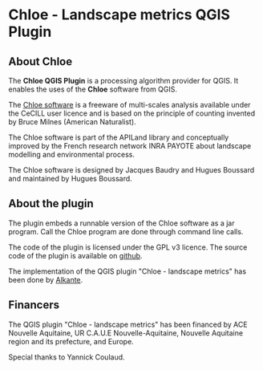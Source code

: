 # Chloe - Landscape metrics QGIS Plugin

## About Chloe
The **Chloe QGIS Plugin** is a processing algorithm provider for QGIS. It enables the uses of the **Chloe** software from QGIS. 

The [Chloe software](https://www6.rennes.inra.fr/sad/Outils-Produits/Outils-informatiques/Chloe) is a freeware of multi-scales analysis available under the CeCILL user licence and is based on the principle of counting invented by Bruce Milnes (American Naturalist).

The Chloe software is part of the APILand library and conceptually improved by the French research network INRA PAYOTE about landscape modelling and environmental process.

The Chloe software is designed by Jacques Baudry and Hugues Boussard and maintained by Hugues Boussard.

## About the plugin
The plugin embeds a runnable version of the Chloe software as a jar program. Call the Chloe program are done through command line calls.

The code of the plugin is licensed under the GPL v3 licence.
The source code of the plugin is available on [github](https://github.com/hboussard/chloe_qgis). 

The implementation of the QGIS plugin "Chloe - landscape metrics" has been done by [Alkante](https://www.alkante.com). 
## Financers
The QGIS plugin "Chloe - landscape metrics" has been financed by ACE Nouvelle Aquitaine, UR C.A.U.E Nouvelle-Aquitaine, Nouvelle Aquitaine region and its prefecture, and Europe.

Special thanks to Yannick Coulaud.
